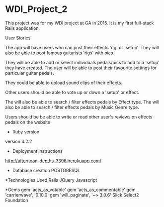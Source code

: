 # WDI_Project_2
This project was for my WDI project at GA in 2015. It is my first full-stack Rails application.


User Stories

The app will have users who can post their effects 'rig' or 'setup'. They will also be able to post famous guitarists 'rigs' with pics.

They will be able to add or select individuals pedals/pics to add to a 'setup' they have created. The user will be able to post their favourite settings for particular guitar pedals.

They could be able to upload sound clips of their effects.

Other users should be able to vote up or down a 'setup' or effect.

The will also be able to search / filter effects pedals by Effect type.
The will also be able to search / filter effects pedals by Music Genre type.

Users should be be able to write or read other user's reviews on effects pedals on the website

* Ruby version

version 4.2.2

* Deployment instructions

http://afternoon-depths-3396.herokuapp.com/

* Database creation
POSTGRESQL

*Technologies Used
Rails
JQuery
Javascript

*Gems
gem 'acts_as_votable'
gem 'acts_as_commentable'
gem 'carrierwave', '0.10.0'
gem 'will_paginate', '~> 3.0.6'
Slick
Select2
Foundation